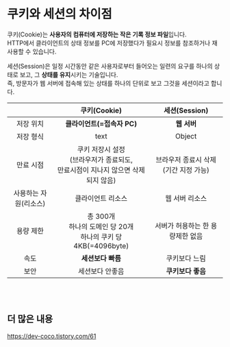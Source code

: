 # 쿠키와 세션의 차이점
쿠키(Cookie)는 **사용자의 컴퓨터에 저장하는 작은 기록 정보 파일**입니다.  
HTTP에서 클라이언트의 상태 정보를 PC에 저장했다가 필요시 정보를 참조하거나 재사용할 수 있습니다.  

세션(Session)은 일정 시간동안 같은 사용자로부터 들어오는 일련의 요구를 하나의 상태로 보고, 그 **상태를 유지**시키는 기술입니다.  
즉, 방문자가 웹 서버에 접속해 있는 상태를 하나의 단위로 보고 그것을 세션이라고 합니다.  

||쿠키(Cookie)|세션(Session)|
|:------:|:---:|:---:|
|저장 위치|**클라이언트(=접속자 PC)**|**웹 서버**|
|저장 형식|text|Object|
|만료 시점|쿠키 저장시 설정 <br> (브라우저가 종료되도, <br> 만료시점이 지나지 않으면 삭제되지 않음)|브라우저 종료시 삭제 <br> (기간 지정 가능)|
|사용하는 자원(리소스)|클라이언트 리소스|웹 서버 리소스|
|용량 제한|총 300개 <br> 하나의 도메인 당 20개 <br> 하나의 쿠키 당 4KB(=4096byte)|서버가 허용하는 한 용량제한 없음|
|속도|**세션보다 빠름**|쿠키보다 느림|
|보안|세션보다 안좋음|**쿠키보다 좋음**|

<br>
<br>

## 더 많은 내용
https://dev-coco.tistory.com/61
